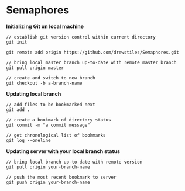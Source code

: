 # Semaphores

**Initializing Git on local machine**
  
  	// establish git version control within current directory
	git init 
	 
	git remote add origin https://github.com/drewstiles/Semaphores.git  
	 
	// bring local master branch up-to-date with remote master branch  
	git pull origin master  
	
	// create and switch to new branch
	git checkout -b a-branch-name   


**Updating local branch**  

	// add files to be bookmarked next
	git add .    

	// create a bookmark of directory status
	git commit -m "a commit message"   
	
	// get chronological list of bookmarks 
	git log --oneline   
	
**Updating server with your local branch status**  

	// bring local branch up-to-date with remote version 
	git pull origin your-branch-name   

	// push the most recent bookmark to server	
	git push origin your-branch-name  
  


